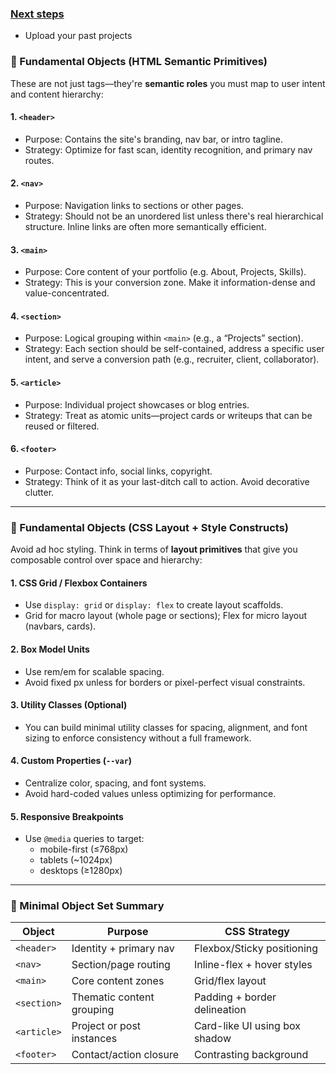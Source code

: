 

### [Next steps]()

- Upload your past projects

### 🔧 Fundamental Objects (HTML Semantic Primitives)

These are not just tags—they're **semantic roles** you must map to user intent and content hierarchy:

#### 1. **`<header>`**

* Purpose: Contains the site's branding, nav bar, or intro tagline.
* Strategy: Optimize for fast scan, identity recognition, and primary nav routes.

#### 2. **`<nav>`**

* Purpose: Navigation links to sections or other pages.
* Strategy: Should not be an unordered list unless there's real hierarchical structure. Inline links are often more semantically efficient.

#### 3. **`<main>`**

* Purpose: Core content of your portfolio (e.g. About, Projects, Skills).
* Strategy: This is your conversion zone. Make it information-dense and value-concentrated.

#### 4. **`<section>`**

* Purpose: Logical grouping within `<main>` (e.g., a “Projects” section).
* Strategy: Each section should be self-contained, address a specific user intent, and serve a conversion path (e.g., recruiter, client, collaborator).

#### 5. **`<article>`**

* Purpose: Individual project showcases or blog entries.
* Strategy: Treat as atomic units—project cards or writeups that can be reused or filtered.

#### 6. **`<footer>`**

* Purpose: Contact info, social links, copyright.
* Strategy: Think of it as your last-ditch call to action. Avoid decorative clutter.

---

### 🎨 Fundamental Objects (CSS Layout + Style Constructs)

Avoid ad hoc styling. Think in terms of **layout primitives** that give you composable control over space and hierarchy:

#### 1. **CSS Grid / Flexbox Containers**

* Use `display: grid` or `display: flex` to create layout scaffolds.
* Grid for macro layout (whole page or sections); Flex for micro layout (navbars, cards).

#### 2. **Box Model Units**

* Use rem/em for scalable spacing.
* Avoid fixed px unless for borders or pixel-perfect visual constraints.

#### 3. **Utility Classes (Optional)**

* You can build minimal utility classes for spacing, alignment, and font sizing to enforce consistency without a full framework.

#### 4. **Custom Properties (`--var`)**

* Centralize color, spacing, and font systems.
* Avoid hard-coded values unless optimizing for performance.

#### 5. **Responsive Breakpoints**

* Use `@media` queries to target:
  * mobile-first (≤768px)
  * tablets (~1024px)
  * desktops (≥1280px)

---

### 🧱 Minimal Object Set Summary

| **Object** | **Purpose**         | **CSS Strategy**        |
| ---------------- | ------------------------- | ----------------------------- |
| `<header>`     | Identity + primary nav    | Flexbox/Sticky positioning    |
| `<nav>`        | Section/page routing      | Inline-flex + hover styles    |
| `<main>`       | Core content zones        | Grid/flex layout              |
| `<section>`    | Thematic content grouping | Padding + border delineation  |
| `<article>`    | Project or post instances | Card-like UI using box shadow |
| `<footer>`     | Contact/action closure    | Contrasting background        |
